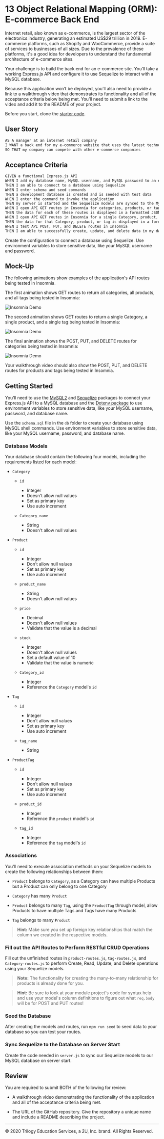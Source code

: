 # 13 Object Relational Mapping (ORM): E-commerce Back End

Internet retail, also known as e-commerce, is the largest sector of the electronics industry, generating an estimated US$29 trillion in 2019. E-commerce platforms, such as Shopify and WooCommerce, provide a suite of services to businesses of all sizes. Due to the prevalence of these platforms, it's a good idea for developers to understand the fundamental architecture of e-commerce sites.

Your challenge is to build the back end for an e-commerce site. You’ll take a working Express.js API and configure it to use Sequelize to interact with a MySQL database.

Because this application won’t be deployed, you’ll also need to provide a link to a walkthrough video that demonstrates its functionality and all of the acceptance criteria below being met. You’ll need to submit a link to the video and add it to the README of your project.

Before you start, clone the [starter code](https://github.com/coding-boot-camp/fantastic-umbrella).

## User Story

```md
AS A manager at an internet retail company
I WANT a back end for my e-commerce website that uses the latest technologies
SO THAT my company can compete with other e-commerce companies
```

## Acceptance Criteria

```md
GIVEN a functional Express.js API
WHEN I add my database name, MySQL username, and MySQL password to an environment variable file
THEN I am able to connect to a database using Sequelize
WHEN I enter schema and seed commands
THEN a development database is created and is seeded with test data
WHEN I enter the command to invoke the application
THEN my server is started and the Sequelize models are synced to the MySQL database
WHEN I open API GET routes in Insomnia for categories, products, or tags
THEN the data for each of these routes is displayed in a formatted JSON
WHEN I open API GET routes in Insomnia for a single Category, product, or tag
THEN the data for that Category, product, or tag is displayed in a formatted JSON
WHEN I test API POST, PUT, and DELETE routes in Insomnia
THEN I am able to successfully create, update, and delete data in my database
```

Create the configuration to connect a database using Sequelize. Use environment variables to store sensitive data, like your MySQL username and password.

## Mock-Up

The following animations show examples of the application's API routes being tested in Insomnia.

The first animation shows GET routes to return all categories, all products, and all tags being tested in Insomnia:

![Insomnia Demo](./Assets/13-orm-homework-demo-01.gif)

The second animation shows GET routes to return a single Category, a single product, and a single tag being tested in Insomnia:

![Insomnia Demo](./Assets/13-orm-homework-demo-02.gif)

The final animation shows the POST, PUT, and DELETE routes for categories being tested in Insomnia:

![Insomnia Demo](./Assets/13-orm-homework-demo-03.gif)

Your walkthrough video should also show the POST, PUT, and DELETE routes for products and tags being tested in Insomnia.

## Getting Started

You’ll need to use the [MySQL2](https://www.npmjs.com/package/mysql2) and [Sequelize](https://www.npmjs.com/package/sequelize) packages to connect your Express.js API to a MySQL database and the [Dotenv package](https://www.npmjs.com/package/dotenv) to use environment variables to store sensitive data, like your MySQL username, password, and database name.

Use the `schema.sql` file in the `db` folder to create your database using MySQL shell commands. Use environment variables to store sensitive data, like your MySQL username, password, and database name.

### Database Models

Your database should contain the following four models, including the requirements listed for each model:

- `Category`

  - `id`

    - Integer
    - Doesn't allow null values
    - Set as primary key
    - Use auto increment

  - `Category_name`
    - String
    - Doesn't allow null values

- `Product`

  - `id`

    - Integer
    - Don't allow null values
    - Set as primary key
    - Use auto increment

  - `product_name`

    - String
    - Doesn't allow null values

  - `price`

    - Decimal
    - Doesn't allow null values
    - Validate that the value is a decimal

  - `stock`

    - Integer
    - Doesn't allow null values
    - Set a default value of 10
    - Validate that the value is numeric

  - `Category_id`
    - Integer
    - Reference the `Category` model's `id`

- `Tag`

  - `id`

    - Integer
    - Don't allow null values
    - Set as primary key
    - Use auto increment

  - `tag_name`
    - String

- `ProductTag`

  - `id`

    - Integer
    - Don't allow null values
    - Set as primary key
    - Use auto increment

  - `product_id`

    - Integer
    - Reference the `product` model's `id`

  - `tag_id`
    - Integer
    - Reference the `tag` model's `id`

### Associations

You'll need to execute association methods on your Sequelize models to create the following relationships between them:

- `Product` belongs to `Category`, as a Category can have multiple Products but a Product can only belong to one Category

- `Category` has many `Product`

- `Product` belongs to many `Tag`, using the `ProductTag` through model, allow Products to have multiple Tags and Tags have many Products

- `Tag` belongs to many `Product`

> **Hint:** Make sure you set up foreign key relationships that match the column we created in the respective models.

### Fill out the API Routes to Perform RESTful CRUD Operations

Fill out the unfinished routes in `product-routes.js`, `tag-routes.js`, and `Category-routes.js` to perform Create, Read, Update, and Delete operations using your Sequelize models.

> **Note:** The functionality for creating the many-to-many relationship for products is already done for you.

> **Hint:** Be sure to look at your module project's code for syntax help and use your model's column definitions to figure out what `req.body` will be for POST and PUT routes!

### Seed the Database

After creating the models and routes, run `npm run seed` to seed data to your database so you can test your routes.

### Sync Sequelize to the Database on Server Start

Create the code needed in `server.js` to sync our Sequelize models to our MySQL database on server start.

## Review

You are required to submit BOTH of the following for review:

- A walkthrough video demonstrating the functionality of the application and all of the acceptance criteria being met.

- The URL of the GitHub repository. Give the repository a unique name and include a README describing the project.

---

© 2020 Trilogy Education Services, a 2U, Inc. brand. All Rights Reserved.
